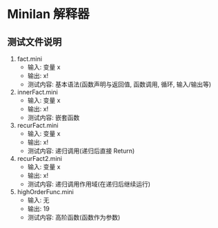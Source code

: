 # Minilan 解释器

## 测试文件说明

1. fact.mini
    *  输入: 变量 x
    *  输出: x!
    *  测试内容: 基本语法(函数声明与返回值, 函数调用, 循环, 输入/输出等)
2. innerFact.mini
    *  输入: 变量 x
    *  输出: x!
    *  测试内容: 嵌套函数
3. recurFact.mini
    *  输入: 变量 x
    *  输出: x!
    *  测试内容: 递归调用(递归后直接 Return)
4. recurFact2.mini
    *  输入: 变量 x
    *  输出: x!
    *  测试内容: 递归调用作用域(在递归后继续运行)
5. highOrderFunc.mini
    *  输入: 无
    *  输出: 19
    *  测试内容: 高阶函数(函数作为参数)